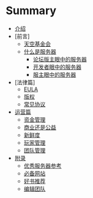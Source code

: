 # Summary

* [介绍](README.md)
* [前言]
  * [天空基金会](介绍篇/天空基金会.md)
  * [什么是服务器]()
    * [论坛版主眼中的服务器]()
    * [开发者眼中的服务器]()
    * [服主眼中的服务器]()
* [法律篇]
  * [EULA](法律篇/EULA.md)
  * [版权]()
  * [常见协议](法律篇/常见协议)
* [运营篇]()
  * [资金管理]()
  * [商业还是公益]()
  * [新鲜度]()
  * [玩家管理]()
  * [团队管理]()
* [附录]()
  * [优秀服务器参考]()
  * [必备网站]()
  * [好书推荐]()
  * [编辑团队]()
